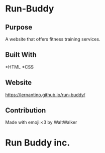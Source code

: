 # Run-Buddy

## Purpose
A website that offers fitness training services.

## Built With
*HTML
*CSS

## Website
https://lernantino.github.io/run-buddy/

## Contribution
Made with emoji:<3 by WaltWalker

# Run Buddy inc.